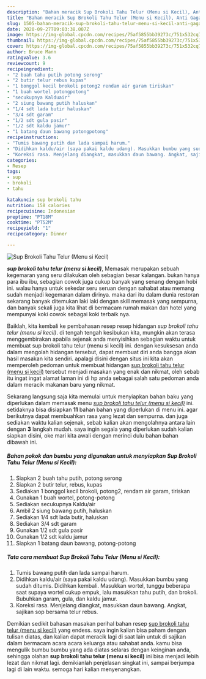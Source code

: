 ```yaml
---
description: "Bahan meracik Sup Brokoli Tahu Telur (Menu si Kecil), Anti Gagal"
title: "Bahan meracik Sup Brokoli Tahu Telur (Menu si Kecil), Anti Gagal"
slug: 1505-bahan-meracik-sup-brokoli-tahu-telur-menu-si-kecil-anti-gagal
date: 2020-09-27T09:03:38.007Z
image: https://img-global.cpcdn.com/recipes/75af5855bb39273c/751x532cq70/sup-brokoli-tahu-telur-menu-si-kecil-foto-resep-utama.jpg
thumbnail: https://img-global.cpcdn.com/recipes/75af5855bb39273c/751x532cq70/sup-brokoli-tahu-telur-menu-si-kecil-foto-resep-utama.jpg
cover: https://img-global.cpcdn.com/recipes/75af5855bb39273c/751x532cq70/sup-brokoli-tahu-telur-menu-si-kecil-foto-resep-utama.jpg
author: Bruce Mann
ratingvalue: 3.6
reviewcount: 9
recipeingredient:
- "2 buah tahu putih potong serong"
- "2 butir telur rebus kupas"
- "1 bonggol kecil brokoli potong2 rendam air garam tiriskan"
- "1 buah wortel potongpotong"
- "secukupnya Kalduair"
- "2 siung bawang putih haluskan"
- "1/4 sdt lada butir haluskan"
- "3/4 sdt garam"
- "1/2 sdt gula pasir"
- "1/2 sdt kaldu jamur"
- "1 batang daun bawang potongpotong"
recipeinstructions:
- "Tumis bawang putih dan lada sampai harum."
- "Didihkan kaldu/air (saya pakai kaldu udang). Masukkan bumbu yang sudah ditumis. Didihkan kembali. Masukkan wortel, tunggu beberapa saat supaya wortel cukup empuk, lalu masukkan tahu putih, dan brokoli. Bubuhkan garam, gula, dan kaldu jamur."
- "Koreksi rasa. Menjelang diangkat, masukkan daun bawang. Angkat, sajikan sop bersama telur rebus."
categories:
- Resep
tags:
- sup
- brokoli
- tahu

katakunci: sup brokoli tahu 
nutrition: 158 calories
recipecuisine: Indonesian
preptime: "PT18M"
cooktime: "PT52M"
recipeyield: "1"
recipecategory: Dinner

---
```



![Sup Brokoli Tahu Telur (Menu si Kecil)](https://img-global.cpcdn.com/recipes/75af5855bb39273c/751x532cq70/sup-brokoli-tahu-telur-menu-si-kecil-foto-resep-utama.jpg)

<b><i>sup brokoli tahu telur (menu si kecil)</i></b>, Memasak merupakan sebuah kegemaran yang seru dilakukan oleh sebagian besar kalangan. bukan hanya para ibu ibu, sebagian cowok juga cukup banyak yang senang dengan hobi ini. walau hanya untuk sekedar seru seruan dengan sahabat atau memang sudah menjadi kegemaran dalam dirinya. maka dari itu dalam dunia restoran sekarang banyak ditemukan laki laki dengan skill memasak yang sempurna, dan banyak sekali juga kita lihat di bermacam rumah makan dan hotel yang mempunyai koki cowok sebagai koki terbaik nya.

Baiklah, kita kembali ke pembahasan resep resep hidangan <i>sup brokoli tahu telur (menu si kecil)</i>. di tengah tengah kesibukan kita, mungkin akan terasa menggembirakan apabila sejenak anda menyisihkan sebagian waktu untuk membuat sup brokoli tahu telur (menu si kecil) ini. dengan kesuksesan anda dalam mengolah hidangan tersebut, dapat membuat diri anda bangga akan hasil masakan kita sendiri. apalagi disini dengan situs ini kita akan memperoleh pedoman untuk membuat hidangan <u>sup brokoli tahu telur (menu si kecil)</u> tersebut menjadi masakan yang enak dan nikmat, oleh sebab itu ingat ingat alamat laman ini di hp anda sebagai salah satu pedoman anda dalam meracik makanan baru yang nikmat.




Sekarang langsung saja kita memulai untuk menyiapkan bahan baku yang diperlukan dalam memasak menu <u><i>sup brokoli tahu telur (menu si kecil)</i></u> ini. setidaknya bisa disiapkan <b>11</b> bahan bahan yang diperlukan di menu ini. agar berikutnya dapat membuahkan rasa yang lezat dan sempurna. dan juga sediakan waktu kalian sejenak, sebab kalian akan mengolahnya antara lain dengan <b>3</b> langkah mudah. saya ingin segala yang diperlukan sudah kalian siapkan disini, oke mari kita awali dengan merinci dulu bahan bahan dibawah ini.

<!--inarticleads1-->

##### Bahan pokok dan bumbu yang digunakan untuk menyiapkan Sup Brokoli Tahu Telur (Menu si Kecil):

1. Siapkan 2 buah tahu putih, potong serong
1. Siapkan 2 butir telur, rebus, kupas
1. Sediakan 1 bonggol kecil brokoli, potong2, rendam air garam, tiriskan
1. Gunakan 1 buah wortel, potong-potong
1. Sediakan secukupnya Kaldu/air
1. Ambil 2 siung bawang putih, haluskan
1. Sediakan 1/4 sdt lada butir, haluskan
1. Sediakan 3/4 sdt garam
1. Gunakan 1/2 sdt gula pasir
1. Gunakan 1/2 sdt kaldu jamur
1. Siapkan 1 batang daun bawang, potong-potong




<!--inarticleads2-->

##### Tata cara membuat Sup Brokoli Tahu Telur (Menu si Kecil):

1. Tumis bawang putih dan lada sampai harum.
1. Didihkan kaldu/air (saya pakai kaldu udang). Masukkan bumbu yang sudah ditumis. Didihkan kembali. Masukkan wortel, tunggu beberapa saat supaya wortel cukup empuk, lalu masukkan tahu putih, dan brokoli. Bubuhkan garam, gula, dan kaldu jamur.
1. Koreksi rasa. Menjelang diangkat, masukkan daun bawang. Angkat, sajikan sop bersama telur rebus.




Demikian sedikit bahasan masakan perihal bahan resep <u>sup brokoli tahu telur (menu si kecil)</u> yang endess. saya ingin kalian bisa paham dengan tulisan diatas, dan kalian dapat meracik lagi di saat lain untuk di sajikan dalam bermacam acara acara keluarga atau sahabat anda. kamu bisa mengulik bumbu bumbu yang ada diatas selaras dengan keinginan anda, sehingga olahan <b>sup brokoli tahu telur (menu si kecil)</b> ini bisa menjadi lebih lezat dan nikmat lagi. demikianlah penjelasan singkat ini, sampai berjumpa lagi di lain waktu. semoga hari kalian menyenangkan.
